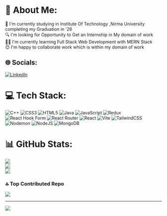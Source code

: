 # 💫 About Me:
🏫 I'm currently studying in Institute Of Technology ,Nirma University completing my Graduation in '26<br>🔍 I'm looking for Opportunity to Get an Internship in My domain of work<br>👨‍🏫 I'm currently learning Full Stack Web Development with MERN Stack<br>😊 I'm happy to collaborate work which is within my domain of work<br>


## 🌐 Socials:
[![LinkedIn](https://img.shields.io/badge/LinkedIn-%230077B5.svg?logo=linkedin&logoColor=white)](https://linkedin.com/in/kartik-dumadiya) 

# 💻 Tech Stack:
![C++](https://img.shields.io/badge/c++-%2300599C.svg?style=flat&logo=c%2B%2B&logoColor=white) ![CSS3](https://img.shields.io/badge/css3-%231572B6.svg?style=flat&logo=css3&logoColor=white) ![HTML5](https://img.shields.io/badge/html5-%23E34F26.svg?style=flat&logo=html5&logoColor=white) ![Java](https://img.shields.io/badge/java-%23ED8B00.svg?style=flat&logo=openjdk&logoColor=white) ![JavaScript](https://img.shields.io/badge/javascript-%23323330.svg?style=flat&logo=javascript&logoColor=%23F7DF1E) ![Redux](https://img.shields.io/badge/redux-%23593d88.svg?style=flat&logo=redux&logoColor=white) ![React Hook Form](https://img.shields.io/badge/React%20Hook%20Form-%23EC5990.svg?style=flat&logo=reacthookform&logoColor=white) ![React Router](https://img.shields.io/badge/React_Router-CA4245?style=flat&logo=react-router&logoColor=white) ![React](https://img.shields.io/badge/react-%2320232a.svg?style=flat&logo=react&logoColor=%2361DAFB) ![Vite](https://img.shields.io/badge/vite-%23646CFF.svg?style=flat&logo=vite&logoColor=white) ![TailwindCSS](https://img.shields.io/badge/tailwindcss-%2338B2AC.svg?style=flat&logo=tailwind-css&logoColor=white) ![Nodemon](https://img.shields.io/badge/NODEMON-%23323330.svg?style=flat&logo=nodemon&logoColor=%BBDEAD) ![NodeJS](https://img.shields.io/badge/node.js-6DA55F?style=flat&logo=node.js&logoColor=white) ![MongoDB](https://img.shields.io/badge/MongoDB-%234ea94b.svg?style=flat&logo=mongodb&logoColor=white)
# 📊 GitHub Stats:
![](https://github-readme-stats.vercel.app/api?username=Kartik-Dumadiya&theme=dark&hide_border=false&include_all_commits=false&count_private=true)<br/>
![](https://github-readme-streak-stats.herokuapp.com/?user=Kartik-Dumadiya&theme=dark&hide_border=false)<br/>
![](https://github-readme-stats.vercel.app/api/top-langs/?username=Kartik-Dumadiya&theme=dark&hide_border=false&include_all_commits=false&count_private=true&layout=compact)

### 🔝 Top Contributed Repo
![](https://github-contributor-stats.vercel.app/api?username=Kartik-Dumadiya&limit=5&theme=dark&combine_all_yearly_contributions=true)

---
[![](https://visitcount.itsvg.in/api?id=Kartik-Dumadiya&icon=0&color=3)](https://visitcount.itsvg.in)

<!-- Proudly created with GPRM ( https://gprm.itsvg.in ) -->
